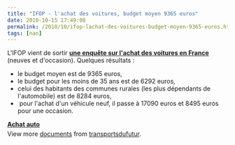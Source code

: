 ```yaml
---
title: "IFOP - l'achat des voitures, budget moyen 9365 euros"
date: 2010-10-15 17:49:08
permalink: /2010/10/ifop-lachat-des-voitures-budget-moyen-9365-euros.html
tags: [nan]
---
```


<p>L'IFOP vient de sortir <strong><a href="http://www.ifop.fr/?option=com_publication&type=poll&id=1278" target="_blank">une enquête sur l'achat des voitures en France </a></strong>(neuves et d'occasion). Quelques résultats :</p> <ul> <li>le budget moyen est de 9365 euros,</li> <li>le budget pour les moins de 35 ans est de 6292 euros,</li> <li>celui des habitants des communes rurales (les plus dépendants de l'automobile) est de 8284 euros,</li> <li> pour l'achat d'un véhicule neuf, il passe à 17090 euros et 8495 euros pour une occasion. </li></ul>  <!--more-->    <div id="__ss_5453021" style="width: 477px"><strong style="margin: 12px 0 4px"><a href="http://www.slideshare.net/transportsdufutur/achat-auto" title="Achat auto">Achat auto</a></strong>        <div style="padding: 5px 0 12px">View more <a href="http://www.slideshare.net/">documents</a> from <a href="http://www.slideshare.net/transportsdufutur">transportsdufutur</a>.</div> </div>
